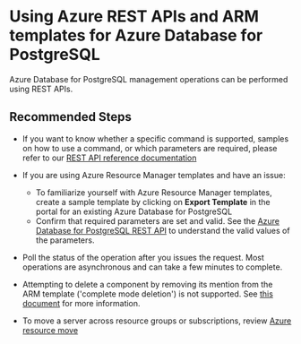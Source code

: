 <properties
    pageTitle="Design, Development, and APIs for PostgreSQL - REST and ARM template"
    description="Design, Development, and APIs for PostgreSQL - REST and ARM template"
    service="microsoft.dbforpostgresql"
    resource="flexibleServers"
    authors="jan-eng"
    ms.author="janeng"
    displayOrder="380"
    selfHelpType="generic"
    supportTopicIds="32780898, 32780908"
    resourceTags="servers, databases"
    productPesIds="17069"
    cloudEnvironments="public, Fairfax, usnat, ussec"
    articleId="dbforpostgresql-flex-portal-restapi"
	ownershipId="AzureData_AzureDatabaseforPostgreSQL"
/>

# Using Azure REST APIs and ARM templates for Azure Database for PostgreSQL

Azure Database for PostgreSQL management operations can be performed using REST APIs.

## **Recommended Steps**

* If you want to know whether a specific command is supported, samples on how to use a command, or which parameters are required, please refer to our [REST API reference documentation](https://docs.microsoft.com/rest/api/postgresql/)
* If you are using Azure Resource Manager templates and have an issue:
    * To familiarize yourself with Azure Resource Manager templates, create a sample template by clicking on **Export Template** in the portal for an existing Azure Database for PostgreSQL
    * Confirm that required parameters are set and valid. See the [Azure Database for PostgreSQL REST API](https://docs.microsoft.com/rest/api/postgresql/) to understand the valid values of the parameters.

* Poll the status of the operation after you issues the request. Most operations are asynchronous and can take a few minutes to complete.
* Attempting to delete a component by removing its mention from the ARM template ('complete mode deletion') is not supported. See [this document](https://docs.microsoft.com/azure/azure-resource-manager/complete-mode-deletion) for more information.
* To move a server across resource groups or subscriptions, review [Azure resource move](https://docs.microsoft.com/azure/azure-resource-manager/resource-group-move-resources)

